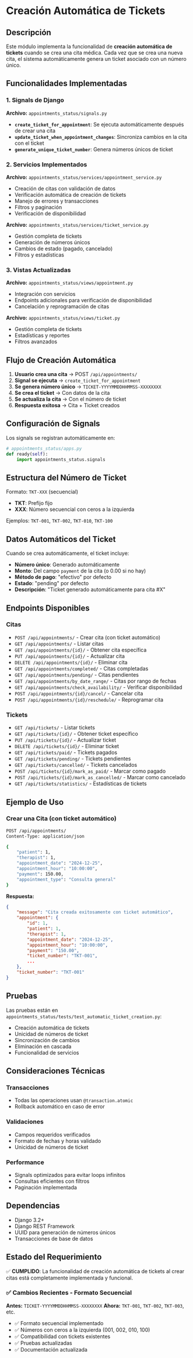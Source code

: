 # Creación Automática de Tickets

## Descripción

Este módulo implementa la funcionalidad de **creación automática de tickets** cuando se crea una cita médica. Cada vez que se crea una nueva cita, el sistema automáticamente genera un ticket asociado con un número único.

## Funcionalidades Implementadas

### 1. Signals de Django

**Archivo:** `appointments_status/signals.py`

- **`create_ticket_for_appointment`**: Se ejecuta automáticamente después de crear una cita
- **`update_ticket_when_appointment_changes`**: Sincroniza cambios en la cita con el ticket
- **`generate_unique_ticket_number`**: Genera números únicos de ticket

### 2. Servicios Implementados

**Archivo:** `appointments_status/services/appointment_service.py`

- Creación de citas con validación de datos
- Verificación automática de creación de tickets
- Manejo de errores y transacciones
- Filtros y paginación
- Verificación de disponibilidad

**Archivo:** `appointments_status/services/ticket_service.py`

- Gestión completa de tickets
- Generación de números únicos
- Cambios de estado (pagado, cancelado)
- Filtros y estadísticas

### 3. Vistas Actualizadas

**Archivo:** `appointments_status/views/appointment.py`

- Integración con servicios
- Endpoints adicionales para verificación de disponibilidad
- Cancelación y reprogramación de citas

**Archivo:** `appointments_status/views/ticket.py`

- Gestión completa de tickets
- Estadísticas y reportes
- Filtros avanzados

## Flujo de Creación Automática

1. **Usuario crea una cita** → POST `/api/appointments/`
2. **Signal se ejecuta** → `create_ticket_for_appointment`
3. **Se genera número único** → `TICKET-YYYYMMDDHHMMSS-XXXXXXXX`
4. **Se crea el ticket** → Con datos de la cita
5. **Se actualiza la cita** → Con el número de ticket
6. **Respuesta exitosa** → Cita + Ticket creados

## Configuración de Signals

Los signals se registran automáticamente en:

```python
# appointments_status/apps.py
def ready(self):
    import appointments_status.signals
```

## Estructura del Número de Ticket

Formato: `TKT-XXX` (secuencial)

- **TKT**: Prefijo fijo
- **XXX**: Número secuencial con ceros a la izquierda

Ejemplos: `TKT-001`, `TKT-002`, `TKT-010`, `TKT-100`

## Datos Automáticos del Ticket

Cuando se crea automáticamente, el ticket incluye:

- **Número único**: Generado automáticamente
- **Monto**: Del campo `payment` de la cita (o 0.00 si no hay)
- **Método de pago**: "efectivo" por defecto
- **Estado**: "pending" por defecto
- **Descripción**: "Ticket generado automáticamente para cita #X"

## Endpoints Disponibles

### Citas
- `POST /api/appointments/` - Crear cita (con ticket automático)
- `GET /api/appointments/` - Listar citas
- `GET /api/appointments/{id}/` - Obtener cita específica
- `PUT /api/appointments/{id}/` - Actualizar cita
- `DELETE /api/appointments/{id}/` - Eliminar cita
- `GET /api/appointments/completed/` - Citas completadas
- `GET /api/appointments/pending/` - Citas pendientes
- `GET /api/appointments/by_date_range/` - Citas por rango de fechas
- `GET /api/appointments/check_availability/` - Verificar disponibilidad
- `POST /api/appointments/{id}/cancel/` - Cancelar cita
- `POST /api/appointments/{id}/reschedule/` - Reprogramar cita

### Tickets
- `GET /api/tickets/` - Listar tickets
- `GET /api/tickets/{id}/` - Obtener ticket específico
- `PUT /api/tickets/{id}/` - Actualizar ticket
- `DELETE /api/tickets/{id}/` - Eliminar ticket
- `GET /api/tickets/paid/` - Tickets pagados
- `GET /api/tickets/pending/` - Tickets pendientes
- `GET /api/tickets/cancelled/` - Tickets cancelados
- `POST /api/tickets/{id}/mark_as_paid/` - Marcar como pagado
- `POST /api/tickets/{id}/mark_as_cancelled/` - Marcar como cancelado
- `GET /api/tickets/statistics/` - Estadísticas de tickets

## Ejemplo de Uso

### Crear una Cita (con ticket automático)

```bash
POST /api/appointments/
Content-Type: application/json

{
    "patient": 1,
    "therapist": 1,
    "appointment_date": "2024-12-25",
    "appointment_hour": "10:00:00",
    "payment": 150.00,
    "appointment_type": "Consulta general"
}
```

**Respuesta:**
```json
{
    "message": "Cita creada exitosamente con ticket automático",
    "appointment": {
        "id": 1,
        "patient": 1,
        "therapist": 1,
        "appointment_date": "2024-12-25",
        "appointment_hour": "10:00:00",
        "payment": "150.00",
        "ticket_number": "TKT-001",
        ...
    },
    "ticket_number": "TKT-001"
}
```

## Pruebas

Las pruebas están en `appointments_status/tests/test_automatic_ticket_creation.py`:

- Creación automática de tickets
- Unicidad de números de ticket
- Sincronización de cambios
- Eliminación en cascada
- Funcionalidad de servicios

## Consideraciones Técnicas

### Transacciones
- Todas las operaciones usan `@transaction.atomic`
- Rollback automático en caso de error

### Validaciones
- Campos requeridos verificados
- Formato de fechas y horas validado
- Unicidad de números de ticket

### Performance
- Signals optimizados para evitar loops infinitos
- Consultas eficientes con filtros
- Paginación implementada

## Dependencias

- Django 3.2+
- Django REST Framework
- UUID para generación de números únicos
- Transacciones de base de datos

## Estado del Requerimiento

✅ **CUMPLIDO**: La funcionalidad de creación automática de tickets al crear citas está completamente implementada y funcional.

### ✅ Cambios Recientes - Formato Secuencial

**Antes:** `TICKET-YYYYMMDDHHMMSS-XXXXXXXX`
**Ahora:** `TKT-001`, `TKT-002`, `TKT-003`, etc.

- ✅ Formato secuencial implementado
- ✅ Números con ceros a la izquierda (001, 002, 010, 100)
- ✅ Compatibilidad con tickets existentes
- ✅ Pruebas actualizadas
- ✅ Documentación actualizada
